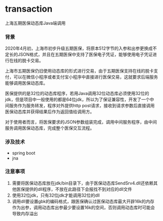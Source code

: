 # transaction
上海五期医保动态库Java端调用
### 背景
2020年4月初，上海市初步升级五期医保，将原本512字节的入参和出参更换成不定长的JSON格式，并且在五期医保中支持了医保电子凭证，能够使用电子凭证进行在线的脱卡交易。

上海市五期医保仍旧使用动态库的形式进行交易，由于五期医保支持在线的脱卡支付，可以在微信小程序或者支付宝小程序中直接进行医保交易，这就要求后端服务能够调用医保动态库。

医保提供的是32位的动态库程序，若用Java调用32位动态库必须使用32位的jdk，但是项目中一般使用的都是64位jdk，所以为了保证兼容性，开发了一个中间服务作为服务转发，程序对外提供http post请求，接收到请求参数后直接调用医保动态库并获得结果后作为返回值给调用方。

对于使用者而言，将医保要求的JSON参数组装完成，调用中间服务程序，由中间服务调用医保动态库，完成整个医保交互流程。

### 涉及技术
* spring boot
* jna

### 注意事项
1. 需要将医保动态库放在jdk/bin目录下，由于医保动态库SendSrv4.dll还依赖其他医保提供的dll程序，不放在此路径下会报找不到对应的dll文件
2. 使用32位jdk，只有32位jdk才能调用32位的dll
3. 调用dll要设置gbk的编码格式，跟医保确认过医保动态库最大开辟16k的内存作为出参，调用动态库出参最少要设置16k的空间，否则调用动态库时可能会导致内存溢出